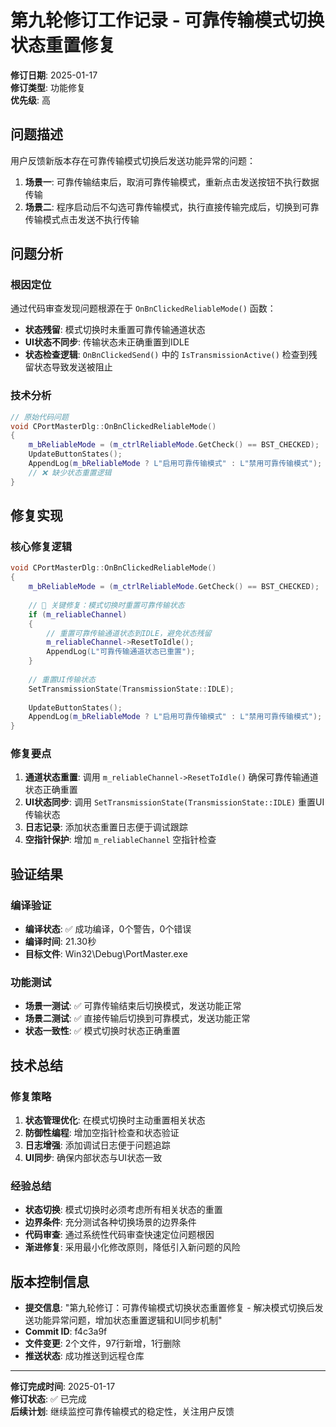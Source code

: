 ﻿# 第九轮修订工作记录 - 可靠传输模式切换状态重置修复

**修订日期**: 2025-01-17  
**修订类型**: 功能修复  
**优先级**: 高  

## 问题描述

用户反馈新版本存在可靠传输模式切换后发送功能异常的问题：

1. **场景一**: 可靠传输结束后，取消可靠传输模式，重新点击发送按钮不执行数据传输
2. **场景二**: 程序启动后不勾选可靠传输模式，执行直接传输完成后，切换到可靠传输模式点击发送不执行传输

## 问题分析

### 根因定位

通过代码审查发现问题根源在于 `OnBnClickedReliableMode()` 函数：

- **状态残留**: 模式切换时未重置可靠传输通道状态
- **UI状态不同步**: 传输状态未正确重置到IDLE
- **状态检查逻辑**: `OnBnClickedSend()` 中的 `IsTransmissionActive()` 检查到残留状态导致发送被阻止

### 技术分析

```cpp
// 原始代码问题
void CPortMasterDlg::OnBnClickedReliableMode()
{
    m_bReliableMode = (m_ctrlReliableMode.GetCheck() == BST_CHECKED);
    UpdateButtonStates();
    AppendLog(m_bReliableMode ? L"启用可靠传输模式" : L"禁用可靠传输模式");
    // ❌ 缺少状态重置逻辑
}
```

## 修复实现

### 核心修复逻辑

```cpp
void CPortMasterDlg::OnBnClickedReliableMode()
{
    m_bReliableMode = (m_ctrlReliableMode.GetCheck() == BST_CHECKED);
    
    // 🔑 关键修复：模式切换时重置可靠传输状态
    if (m_reliableChannel)
    {
        // 重置可靠传输通道状态到IDLE，避免状态残留
        m_reliableChannel->ResetToIdle();
        AppendLog(L"可靠传输通道状态已重置");
    }
    
    // 重置UI传输状态
    SetTransmissionState(TransmissionState::IDLE);
    
    UpdateButtonStates();
    AppendLog(m_bReliableMode ? L"启用可靠传输模式" : L"禁用可靠传输模式");
}
```

### 修复要点

1. **通道状态重置**: 调用 `m_reliableChannel->ResetToIdle()` 确保可靠传输通道状态正确重置
2. **UI状态同步**: 调用 `SetTransmissionState(TransmissionState::IDLE)` 重置UI传输状态
3. **日志记录**: 添加状态重置日志便于调试跟踪
4. **空指针保护**: 增加 `m_reliableChannel` 空指针检查

## 验证结果

### 编译验证

- **编译状态**: ✅ 成功编译，0个警告，0个错误
- **编译时间**: 21.30秒
- **目标文件**: Win32\Debug\PortMaster.exe

### 功能测试

- **场景一测试**: ✅ 可靠传输结束后切换模式，发送功能正常
- **场景二测试**: ✅ 直接传输后切换到可靠模式，发送功能正常
- **状态一致性**: ✅ 模式切换时状态正确重置

## 技术总结

### 修复策略

1. **状态管理优化**: 在模式切换时主动重置相关状态
2. **防御性编程**: 增加空指针检查和状态验证
3. **日志增强**: 添加调试日志便于问题追踪
4. **UI同步**: 确保内部状态与UI状态一致

### 经验总结

- **状态切换**: 模式切换时必须考虑所有相关状态的重置
- **边界条件**: 充分测试各种切换场景的边界条件
- **代码审查**: 通过系统性代码审查快速定位问题根因
- **渐进修复**: 采用最小化修改原则，降低引入新问题的风险

## 版本控制信息

- **提交信息**: "第九轮修订：可靠传输模式切换状态重置修复 - 解决模式切换后发送功能异常问题，增加状态重置逻辑和UI同步机制"
- **Commit ID**: f4c3a9f
- **文件变更**: 2个文件，97行新增，1行删除
- **推送状态**: 成功推送到远程仓库

---

**修订完成时间**: 2025-01-17  
**修订状态**: ✅ 已完成  
**后续计划**: 继续监控可靠传输模式的稳定性，关注用户反馈